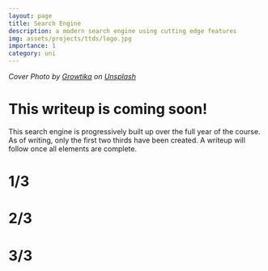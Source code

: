 ```yaml
---
layout: page
title: Search Engine
description: a modern search engine using cutting edge features
img: assets/projects/ttds/logo.jpg
importance: 1
category: uni
---
```

*Cover Photo by <a href="https://unsplash.com/@growtika?utm_content=creditCopyText&utm_medium=referral&utm_source=unsplash">Growtika</a> on <a href="https://unsplash.com/photos/a-small-white-person-standing-next-to-a-small-white-object-MHqhLm2_QGk?utm_content=creditCopyText&utm_medium=referral&utm_source=unsplash">Unsplash</a>*

# This writeup is coming soon!
This search engine is progressively built up over the full year of the course. As of writing, only the first two thirds have been created. A writeup will follow once all elements are complete.
# 1/3
# 2/3
# 3/3